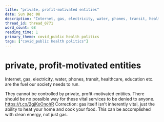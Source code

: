 ```yaml
---
title: "private, profit-motivated entities"
date: Sun Dec 08
description: "Internet, gas, electricity, water, phones, transit, healthcare, education etc. are the fuel our society needs to run."
thread_id: thread_0771
word_count: 68
reading_time: 1
primary_theme: covid_public health politics
tags: ["covid_public health politics"]
---
```


# private, profit-motivated entities

Internet, gas, electricity, water, phones, transit, healthcare, education etc. are the fuel our society needs to run.

They cannot be controlled by private, profit-motivated entities. There should be no possible way for these vital services to be denied to anyone. https://t.co/2gjKoOnohR Correction: gas itself isn't inherently vital, just the ability to heat your home and cook your food. This can be accomplished with clean energy, not just gas.